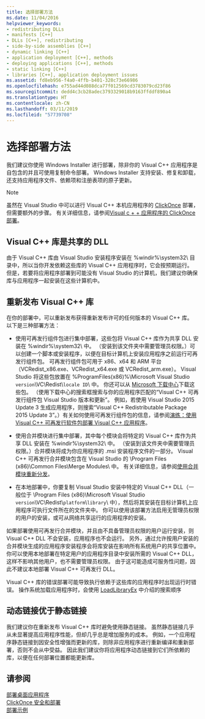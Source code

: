 ```yaml
---
title: 选择部署方法
ms.date: 11/04/2016
helpviewer_keywords:
- redistributing DLLs
- manifests [C++]
- DLLs [C++], redistributing
- side-by-side assemblies [C++]
- dynamic linking [C++]
- application deployment [C++], methods
- deploying applications [C++], methods
- static linking [C++]
- libraries [C++], application deployment issues
ms.assetid: fd8eb956-f4a0-4ffb-b401-328c73e66986
ms.openlocfilehash: e755ad44d088dca77f012569cd3783079cd23f86
ms.sourcegitcommit: dedd4c3cb28adec3793329018b9163ffddf890a4
ms.translationtype: HT
ms.contentlocale: zh-CN
ms.lasthandoff: 03/11/2019
ms.locfileid: "57739708"
---
```

# <a name="choosing-a-deployment-method"></a>选择部署方法

我们建议你使用 Windows Installer 进行部署，除非你的 Visual C++ 应用程序是自包含的并且可使用复制命令部署。 Windows Installer 支持安装、修复和卸载，还支持应用程序文件、依赖项和注册表项的原子更新。

> [!NOTE]
>  虽然在 Visual Studio 中可以进行 Visual C++ 本机应用程序的 [ClickOnce](/visualstudio/deployment/clickonce-security-and-deployment) 部署，但需要额外的步骤。 有关详细信息，请参阅[Visual c + + 应用程序的 ClickOnce 部署](../ide/clickonce-deployment-for-visual-cpp-applications.md)。

## <a name="visual-c-libraries-are-shared-dlls"></a>Visual C++ 库是共享的 DLL

由于 Visual C++ 库由 Visual Studio 安装程序安装在 %windir%\system32\ 目录中，所以当你开发依赖这些库的 Visual C++ 应用程序时，它会按预期运行。 但是，若要将应用程序部署到可能没有 Visual Studio 的计算机，我们建议你确保库与应用程序一起安装在这些计算机中。

## <a name="redistributing-visual-c-libraries"></a>重新发布 Visual C++ 库

在你的部署中，可以重新发布获得重新发布许可的任何版本的 Visual C++ 库。 以下是三种部署方法：

- 使用可再发行组件包进行集中部署，这些包将 Visual C++ 库作为共享 DLL 安装在 %windir%\system32\\ 中。 （安装到该文件夹中需要管理员权限。）可以创建一个脚本或安装程序，以便在目标计算机上安装应用程序之前运行可再发行组件包。 可再发行组件包可用于 x86、x64 和 ARM 平台（VCRedist_x86.exe、VCRedist_x64.exe 或 VCRedist_arm.exe）。 Visual Studio 将这些包放置在 %ProgramFiles(x86)%\Microsoft Visual Studio `version`\VC\Redist\\`locale ID`\\ 中。 你还可以从 [Microsoft 下载中心](http://go.microsoft.com/fwlink/p/?linkid=132793)下载这些包。 （使用下载中心的搜索框搜索与你的应用程序匹配的“Visual C++ 可再发行组件包 Visual Studio 版本和更新”。 例如，若使用 Visual Studio 2015 Update 3 生成应用程序，则搜索“Visual C++ Redistributable Package 2015 Update 3”。）有关如何使用可再发行组件包的信息，请参阅[演练：使用 Visual C++ 可再发行软件包部署 Visual C++ 应用程序](../ide/deploying-visual-cpp-application-by-using-the-vcpp-redistributable-package.md)。

- 使用合并模块进行集中部署，其中每个模块会将特定的 Visual C++ 库作为共享 DLL 安装在 %windir%\system32\\ 中。 （安装到该文件夹中需要管理员权限。）合并模块将成为你应用程序的 .msi 安装程序文件的一部分。 Visual C++ 可再发行合并模块包含在 Visual Studio 的 \Program Files (x86)\Common Files\Merge Modules\\ 中。 有关详细信息，请参阅[使用合并模块重新分发](../ide/redistributing-components-by-using-merge-modules.md)。

- 在本地部署中，你要复制 Visual Studio 安装中特定的 Visual C++ DLL（一般位于 \Program Files (x86)\Microsoft Visual Studio `version`\VC\Redist\\`platform`\\`library`\ 中），然后将其安装在目标计算机上应用程序可执行文件所在的文件夹中。 你可以使用该部署方法启用无管理员权限的用户的安装，或可从网络共享运行的应用程序的安装。

如果部署使用可再发行合并模块，并且由不具备管理员权限的用户运行安装，则 Visual C++ DLL 不会安装，应用程序也不会运行。 另外，通过允许按用户安装的合并模块生成的应用程序安装程序会将库安装在影响所有系统用户的共享位置中。 你可以使用本地部署在特定用户的应用程序目录中安装所需的 Visual C++ DLL，这样不影响其他用户，也不需要管理员权限。 由于这可能造成可服务性问题，因此不建议本地部署 Visual C++ 可再发行 DLL。

Visual C++ 库的错误部署可能导致执行依赖于这些库的应用程序时出现运行时错误。 操作系统加载应用程序时，会使用 [LoadLibraryEx](http://go.microsoft.com/fwlink/p/?linkid=132792) 中介绍的搜索顺序

## <a name="dynamic-linking-is-better-than-static-linking"></a>动态链接优于静态链接

我们建议你在重新发布 Visual C++ 库时避免使用静态链接。 虽然静态链接几乎从未显著提高应用程序性能，但却几乎总是增加服务的成本。 例如，一个应用程序静态链接到因安全性增强而更新的库，则除非应用程序进行重新编译和重新部署，否则不会从中受益。 因此我们建议你将应用程序动态链接到它们所依赖的库，以便在任何部署位置都能更新库。

## <a name="see-also"></a>请参阅

[部署桌面应用程序](../ide/deploying-native-desktop-applications-visual-cpp.md)<br>
[ClickOnce 安全和部署](/visualstudio/deployment/clickonce-security-and-deployment)<br>
[部署示例](../ide/deployment-examples.md)
